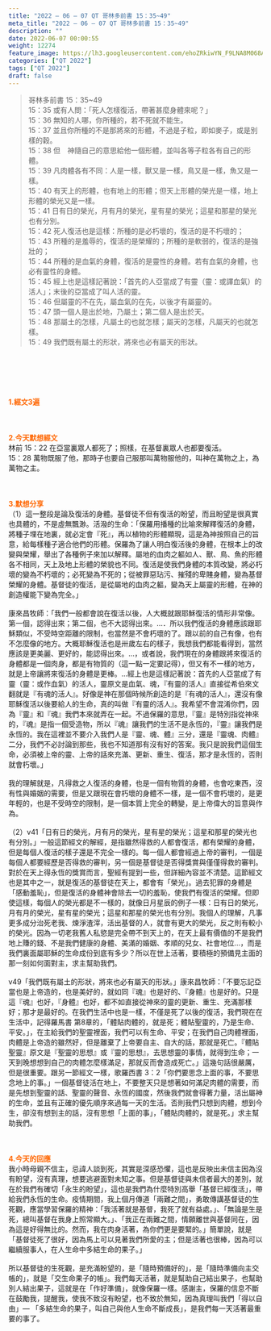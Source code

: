 ```yaml
---
title: "2022 – 06 – 07 QT 哥林多前書 15：35~49"
meta_title: "2022 – 06 – 07 QT 哥林多前書 15：35~49"
description: ""
date: 2022-06-07 00:00:55
weight: 12274
feature_image: https://lh3.googleusercontent.com/ehoZRkiwYN_F9LNA8M068AYxt73EavCZno-PD1cJRuf5BbSkQVUWr3gNEbt5kSs28Pb_Elg17kSrtf9ybWvojWoMV6I4tPM3vGRGDq6GkKkPdL2Gut4QAIw4-uykKUAtNiKgQKntvsU=w800
categories: ["QT 2022"]
tags: ["QT 2022"]
draft: false
---
```


<blockquote>哥林多前書 15：35~49<br />
15：35 或有人問：「死人怎樣復活，帶著甚麼身體來呢？」<br />
15：36 無知的人哪，你所種的，若不死就不能生。<br />
15：37 並且你所種的不是那將來的形體，不過是子粒，即如麥子，或是別樣的穀。<br />
15：38 但　神隨自己的意思給他一個形體，並叫各等子粒各有自己的形體。<br />
15：39 凡肉體各有不同：人是一樣，獸又是一樣，鳥又是一樣，魚又是一樣。<br />
15：40 有天上的形體，也有地上的形體；但天上形體的榮光是一樣，地上形體的榮光又是一樣。<br />
15：41 日有日的榮光，月有月的榮光，星有星的榮光；這星和那星的榮光也有分別。<br />
15：42 死人復活也是這樣：所種的是必朽壞的，復活的是不朽壞的；<br />
15：43 所種的是羞辱的，復活的是榮耀的；所種的是軟弱的，復活的是強壯的；<br />
15：44 所種的是血氣的身體，復活的是靈性的身體。若有血氣的身體，也必有靈性的身體。<br />
15：45 經上也是這樣記著說：「首先的人亞當成了有靈（靈：或譯血氣）的活人」；末後的亞當成了叫人活的靈。<br />
15：46 但屬靈的不在先，屬血氣的在先，以後才有屬靈的。<br />
15：47 頭一個人是出於地，乃屬土；第二個人是出於天。<br />
15：48 那屬土的怎樣，凡屬土的也就怎樣；屬天的怎樣，凡屬天的也就怎樣。<br />
15：49 我們既有屬土的形狀，將來也必有屬天的形狀。</blockquote><br />
&nbsp;<br />
<br />
&nbsp;<br />
<br />
<span style="color: #ff6600;"><strong>1.經文3遍</strong></span><br />
<br />
&nbsp;<br />
<br />
<span style="color: #ff6600;"><strong>2.今天默想經文</strong></span><br />
林前 15：22 在亞當裏眾人都死了；照樣，在基督裏眾人也都要復活。<br />
15：28 萬物既服了他，那時子也要自己服那叫萬物服他的，叫神在萬物之上，為萬物之主。<br />
<br />
&nbsp;<br />
<br />
<strong><span style="color: #ff6600;">3.默想分享<br />
</span></strong>（1）這一整段是論及復活的身體。基督徒不但有復活的盼望，而且盼望是很真實也具體的，不是虛無飄渺。活潑的生命：「保羅用播種的比喻來解釋復活的身體，將種子埋在地裏，就必定會『死』，再以植物的形體顯現，這是為神按照自己的旨意，給每樣種子適合他們的形體。保羅為了讓人明白復活後的身體，在根本上的改變與榮耀，舉出了各種例子來加以解釋。屬地的血肉之軀如人、獸、鳥、魚的形體各不相同，天上及地上形體的榮貌也不同。復活是使我們身體的本質改變，將必朽壞的變為不朽壞的；必死變為不死的；從被罪惡玷污、摧殘的卑賤身體，變為基督榮耀的身體。基督徒的復活，是從屬地的血肉之軀，變為天上屬靈的形體，在神的創造權能下變為完全。」<br />
<br />
康來昌牧師：「我們一般都會說在復活以後，人大概就跟耶穌復活的情形非常像。第一個，認得出來；第二個，也不大認得出來。…．所以我們復活的身體應該跟耶穌類似，不受時空距離的限制，也當然是不會朽壞的了。跟以前的自己有像，也有不怎麼像的地方。大概耶穌復活也是卅歲左右的樣子，我想我們都能看得到，當然應該是更美麗、更好的，能認得出來。…，或者說，我們現在的身體跟將來復活的身體都是一個肉身，都是有物質的（這一點一定要記得），但又有不一樣的地方，就是上帝讓將來復活的身體是更棒。…經上也是這樣記著說：首先的人亞當成了有靈（靈：或作血氣）的活人，靈原文是血氣、魂，『有靈的活人』直接從希伯來文翻就是『有魂的活人』。好像是神在那個時候所創造的是『有魂的活人』，還沒有像耶穌復活以後要給人的生命，真的叫做『有靈的活人』。我希望不會混淆你們，因為『靈』和『魂』我們本來就弄在一起。不過保羅的意思，『靈』是特別指從神來的，『魂』是指一個受造物，所以『魂』讓我們的生活不是永恆的，『靈』讓我們是永恆的。我在這裡並不要介入我們人是『靈、魂、體』三分，還是『靈魂、肉體』二分，我們不必討論到那些，我也不知道那有沒有好的答案。我只是說我們這個生命，必須被上帝的靈、上帝的話來充滿、更新、重生、復活，那才是永恆的，否則就會朽壞。」<br />
<br />
我的理解就是，凡得救之人復活的身體，也是一個有物質的身體，也會吃東西，沒有性與婚姻的需要，但是又跟現在會朽壞的身體不一樣，是一個不會朽壞的，是更年輕的，也是不受時空的限制，是一個本質上完全的轉變，是上帝偉大的旨意與作為。<br />
<br />
（2）v41「日有日的榮光，月有月的榮光，星有星的榮光；這星和那星的榮光也有分別。」一般這節經文的解經，是指雖然得救的人都會復活，都有榮耀的身體，但是每個人復活的樣子還是不完全一樣的。每一個人都會經過上帝的審判，一個是每個人都要經歷是否得救的審判，另一個是基督徒是否得獎賞與僅僅得救的審判。對於在天上得永恆的獎賞而言，聖經有提到一些，但詳細內容並不清楚。這節經文也是其中之一，就是復活的基督徒在天上，都會有「榮光」。過去犯罪的身體是「感動羞恥」，但是復活的身體神會除去一切的羞恥，使我們有復活的榮耀。但即使這樣，每個人的榮光都是不一樣的，就像日月星辰的例子一樣：日有日的榮光，月有月的榮光，星有星的榮光；這星和那星的榮光也有分別。我個人的理解，凡事更多成分治死老我、煉淨渣滓，活出基督的人，就會有更大的榮光，反之則有較小的榮光。因為一切老我舊人私慾是完全帶不到天上的，在天上最有價值的不是我們地上賺的錢、不是我們健康的身體、美滿的婚姻、孝順的兒女、社會地位…，而是我們裏面屬耶穌的生命成份到底有多少？所以在世上活著，要積極的預備見主面的那一刻如何面對主，求主幫助我們。<br />
<br />
v49「我們既有屬土的形狀，將來也必有屬天的形狀。」康來昌牧師：「不要忘記亞當也是上帝造的，也是美好的，就如同『魂』也是好的、『身體』也是好的。只是這『魂』也好，『身體』也好，都不如直接從神來的靈的更新、重生、充滿那樣好；那才是最好的。在我們生活中也是一樣，不僅是死了以後的復活，我們現在在生活中，記得羅馬書 第8章的，「體貼肉體的，就是死；體貼聖靈的，乃是生命、平安。」，在主給我們的聖靈裡面，我們可以有生命、平安；在我們自己肉體裡面，肉體是上帝造的雖然好，但是離棄了上帝要自主、自大的話，那就是死亡。『體貼聖靈』原文是『聖靈的思想』或『靈的思想』，去思想靈的事情，就得到生命；一天到晚想想到自己的肉體怎麼樣滿足，那就反而會造成死亡。」這幾句話很嚴厲，但是很重要。跟另一節經文一樣，歌羅西書 3：2「你們要思念上面的事，不要思念地上的事。」一個基督徒活在地上，不要整天只是想著如何滿足肉體的需要，而是先想到聖靈的話、聖靈的聲音、永恆的國度，然後我們就會得著力量，活出屬神的生命，並且有正確的優先順序來過每一天的生活。否則我們只想到肉體，想到今生，卻沒有想到主的話，沒有思想「上面的事」，「體貼肉體的，就是死。」求主幫助我們。<br />
<br />
&nbsp;<br />
<br />
<strong><span style="color: #ff6600;">4.今天的回應<br />
</span></strong>我小時母親不信主，忌諱人談到死，其實是深感恐懼，這也是反映出未信主因為沒有盼望，沒有真理，想要逃避面對未知之事。但是基督徒與未信者最大的差別，就在於我們有確切「永生的盼望」，這也是我們為什麼特別高舉「基督已經復活」，帶給我們永恆的生命。疫情期間，我上個月傳道「兩難之間」，勇敢傳講基督徒的生死觀，應當學習保羅的精神：「我活著就是基督，我死了就有益處。」、「無論是生是死，總叫基督在我身上照常顯大。」、「我正在兩難之間，情願離世與基督同在，因為這是好得無比的。然而，我在肉身活著，為你們更是要緊的。」簡單說，就是「基督徒死了很好，因為馬上可以見著我們所愛的主；但是活著也很棒，因為可以繼續服事人，在人生命中多結生命的果子。」<br />
<br />
所以基督徒的生死觀，是充滿盼望的，是「隨時預備好的」，是「隨時準備向主交帳的」，就是「交生命果子的帳」。我們每天活著，就是幫助自己結出果子，也幫助別人結出果子，這就是在「作好準備」，就像保羅一樣。感謝主，保羅的信息不斷在鼓勵我，提醒我，使我不致沒有盼望，也不致於無知，因為真理叫我們「得以自由」— 「多結生命的果子，叫自己與他人生命不斷成長」，是我們每一天活著最重要的事了。<br />
<br />
&nbsp;<br />
<br />
&nbsp;<br />
<br />
<strong><span style="color: #ff6600;"> </span></strong><br />
<br />
&nbsp;<br />
<div id="gtx-trans" style="position: absolute; left: -58px; top: 2244.33px;"><br />
<div class="gtx-trans-icon"></div><br />
</div>
        